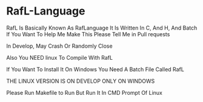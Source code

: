 # RafL-Language

RafL Is Basically Known As RafLanguage 
It Is Written In C, And H, And Batch
If You Want To Help Me Make This Please Tell Me in Pull requests


In Develop, May Crash Or Randomly Close

Also You NEED linux To Compile With RafL

If You Want To Install It On Windows You Need A Batch File Called
RafL

THE LINUX VERSION IS ON DEVELOP ONLY ON WINDOWS

Please Run Makefile to Run But Run It In CMD Prompt Of Linux

